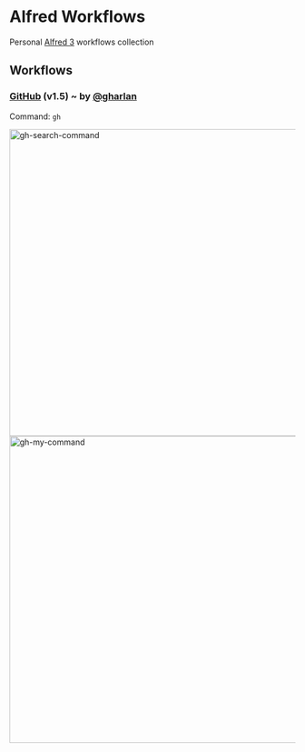 # Alfred Workflows
Personal [Alfred 3](https://www.alfredapp.com/) workflows collection

## Workflows

### [GitHub](https://github.com/gharlan/alfred-github-workflow) (v1.5) ~ by [@gharlan](https://github.com/gharlan/)

Command: `gh`

<img width="540" alt="gh-search-command" src="https://cloud.githubusercontent.com/assets/4418131/24582630/448b2fb0-170a-11e7-9b35-42f689b86cf3.png">

<img width="540" alt="gh-my-command" src="https://cloud.githubusercontent.com/assets/4418131/24582614/e73d67c4-1709-11e7-9378-b427fbe44b56.png">
